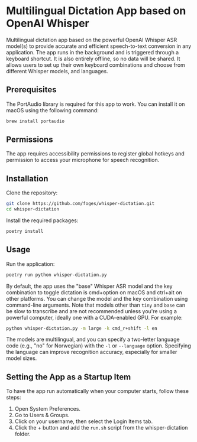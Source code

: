 # Multilingual Dictation App based on OpenAI Whisper

Multilingual dictation app based on the powerful OpenAI Whisper ASR model(s) to provide accurate and efficient speech-to-text conversion in any application. The app runs in the background and is triggered through a keyboard shortcut. It is also entirely offline, so no data will be shared. It allows users to set up their own keyboard combinations and choose from different Whisper models, and languages.

## Prerequisites

The PortAudio library is required for this app to work. You can install it on macOS using the following command:

```bash
brew install portaudio
```

## Permissions

The app requires accessibility permissions to register global hotkeys and permission to access your microphone for speech recognition.

## Installation

Clone the repository:

```bash
git clone https://github.com/foges/whisper-dictation.git
cd whisper-dictation
```

Install the required packages:

```bash
poetry install
```

## Usage

Run the application:

```bash
poetry run python whisper-dictation.py
```

By default, the app uses the "base" Whisper ASR model and the key combination to toggle dictation is cmd+option on macOS and ctrl+alt on other platforms. You can change the model and the key combination using command-line arguments. Note that models other than `tiny` and `base` can be slow to transcribe and are not recommended unless you're using a powerful computer, ideally one with a CUDA-enabled GPU. For example:

```bash
python whisper-dictation.py -m large -k cmd_r+shift -l en
```

The models are multilingual, and you can specify a two-letter language code (e.g., "no" for Norwegian) with the `-l` or `--language` option. Specifying the language can improve recognition accuracy, especially for smaller model sizes.

## Setting the App as a Startup Item

To have the app run automatically when your computer starts, follow these steps:

1.  Open System Preferences.
2.  Go to Users & Groups.
3.  Click on your username, then select the Login Items tab.
4.  Click the + button and add the `run.sh` script from the whisper-dictation folder.
